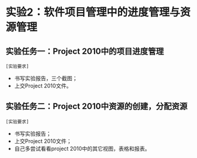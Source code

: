 实验2：软件项目管理中的进度管理与资源管理
======

实验任务一：Project 2010中的项目进度管理
-
`[实验要求]`
* 书写实验报告，三个截图；
* 上交Project 2010文件。

实验任务二：Project 2010中资源的创建，分配资源
-
`[实验要求]`
* 书写实验报告；
* 上交Project 2010文件；
* 自己多尝试看看project 2010中的其它视图，表格和报表。
